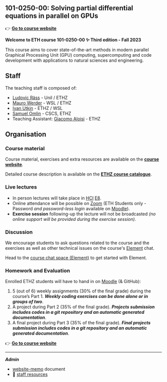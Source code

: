 ## 101-0250-00: Solving partial differential equations in parallel on GPUs

👉 [**Go to course website**](https://pde-on-gpu.vaw.ethz.ch/)

**Welcome to ETH course 101-0250-00 ✨ Third edition - Fall 2023**

This course aims to cover state-of-the-art methods in modern parallel Graphical Processing Unit (GPU) computing, supercomputing and code development with applications to natural sciences and engineering.

## Staff
The teaching staff is composed of:
- [Ludovic Räss](https://github.com/luraess) - Unil / ETHZ
- [Mauro Werder](https://vaw.ethz.ch/en/personen/person-detail.html?persid=124402) - WSL / ETHZ
- [Ivan Utkin](https://vaw.ethz.ch/en/people/person-detail.MzAwMjIy.TGlzdC8xOTYxLDE1MTczNjI1ODA=.html) - ETHZ / WSL
- [Samuel Omlin](https://www.cscs.ch/about/staff/) - CSCS, ETHZ
- Teaching Assistant: [Giacomo Aloisi](https://github.com/GiackAloZ) - ETHZ

## Organisation

### Course material
Course material, exercises and extra resources are available on the [**course website**](https://pde-on-gpu.vaw.ethz.ch/).

Detailed course description is available on the [**ETHZ course catalogue**](https://www.vorlesungen.ethz.ch/Vorlesungsverzeichnis/lerneinheit.view?semkez=2023W&ansicht=KATALOGDATEN&lerneinheitId=172289&lang=en).


### Live lectures
- In person lectures will take place in [HCI](http://www.mapsearch.ethz.ch/map/mapSearchPre.do?gebaeudeMap=HCI&geschossMap=E&raumMap=8&farbcode=c010&lang=en) [E8](http://www.rauminfo.ethz.ch/Rauminfo/grundrissplan.gif?gebaeude=HCI&geschoss=E&raumNr=8&lang=en).
- Online attendance will be possible on [Zoom](https://ethz.zoom.us/j/64572631607) (ETH Students only - Password _and password-less login_ available on [Moodle](https://moodle-app2.let.ethz.ch/course/view.php?id=20175)).
- **Exercise session** following-up the lecture will not be broadcasted _(no online support will be provided during the exercise session)_.

### Discussion
We encourage students to ask questions related to the course and the exercises as well as other technical issues on the course's [Element](https://chat.ethz.ch) chat.

Head to the [course chat space (Element)](https://chat.ethz.ch) to get started with Element.

### Homework and Evaluation
Enrolled ETHZ students will have to hand in on [Moodle](https://moodle-app2.let.ethz.ch/course/view.php?id=20175) (& GitHub):
1. 5 (out of 6) weekly assignments (30% of the final grade) during the course’s Part 1. _**Weekly coding exercises can be done alone or in groups of two**_.
2. A project during Part 2 (35% of the final grade). _**Projects submission includes codes in a git repository and an automatic generated documentation**_.
3. A final project during Part 3 (35% of the final grade). _**Final projects submission includes codes in a git repository and an automatic generated documentation**_.

👉 [**Go to course website**](https://pde-on-gpu.vaw.ethz.ch/)

---

_**Admin**_
- [website-memo](website-memo.md) document
- 🔗 [staff resources](https://github.com/eth-vaw-glaciology/course-101-0250-00-staff)
